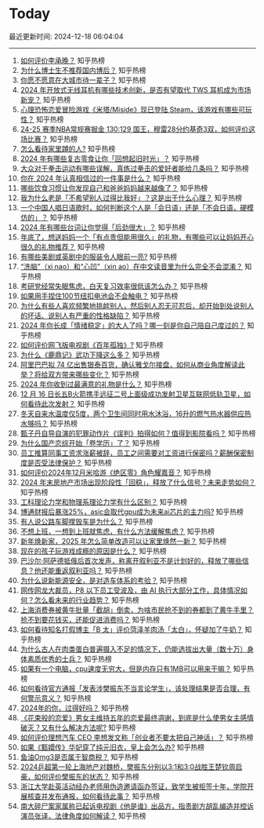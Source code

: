 # Today

最近更新时间: 2024-12-18 06:04:04

--- 
1. [如何评价李承晚？](https://www.zhihu.com/question/23459376) 知乎热榜
2. [为什么博士生不推荐国内博后？](https://www.zhihu.com/question/614369707) 知乎热榜
3. [你愿不愿意在大城市待一辈子？](https://www.zhihu.com/question/6912642063) 知乎热榜
4. [2024 年开放式无线耳机有哪些技术创新，是否有望取代 TWS 耳机成为市场新宠？](https://www.zhihu.com/question/6485245615) 知乎热榜
5. [心理恐怖恋爱冒险游戏《米塔/Miside》现已登陆 Steam，该游戏有哪些可玩性？](https://www.zhihu.com/question/6594666746) 知乎热榜
6. [24-25 赛季NBA常规赛掘金 130:129 国王，穆雷28分约基奇3双，如何评价这场比赛？](https://www.zhihu.com/question/7080720761) 知乎热榜
7. [怎么看待家里蹲的人?](https://www.zhihu.com/question/334416985) 知乎热榜
8. [2024 年有哪些复古零食让你「回想起旧时光」？](https://www.zhihu.com/question/6753738887) 知乎热榜
9. [大众对于拳击运动有哪些误解，真练过拳击的爱好者能给几条吗？](https://www.zhihu.com/question/637782245) 知乎热榜
10. [你在 2024 年认真相信过的一件事是什么？](https://www.zhihu.com/question/6476163929) 知乎热榜
11. [哪些饮食习惯让你发现自己和爸爸妈妈越来越像了？](https://www.zhihu.com/question/6753787745) 知乎热榜
12. [我为什么老是「不希望别人过得比我好」？这是出于什么心理？](https://www.zhihu.com/question/6517554898) 知乎热榜
13. [一个中国人唱日语歌时，如何判断这个人是「会日语」还是「不会日语，硬模仿的」？](https://www.zhihu.com/question/5947300475) 知乎热榜
14. [2024 年有哪些台词让你觉得「后劲很大」？](https://www.zhihu.com/question/5975648396) 知乎热榜
15. [年底了，想送妈妈一个「有点贵但能用很久」的礼物，有哪些可以让妈妈开心很久的礼物推荐？](https://www.zhihu.com/question/6024887568) 知乎热榜
16. [有哪些美剧或英剧中的服装令人眼前一亮?](https://www.zhihu.com/question/35299798) 知乎热榜
17. [“洗脑”（xi nao）和“心凹”（xin ao）在中文读音里为什么完全不会混淆？](https://www.zhihu.com/question/7019101470) 知乎热榜
18. [考研党经常失眠焦虑，白天复习效率很低该怎么办？](https://www.zhihu.com/question/5294438701) 知乎热榜
19. [如果用手捏住100节纽扣电池会不会触电？](https://www.zhihu.com/question/3793937677) 知乎热榜
20. [为什么有些人喜欢频繁地挑衅别人，然后别人忍无可忍后，却开始到处说别人的坏话、说别人有严重的性格缺陷？](https://www.zhihu.com/question/362335477) 知乎热榜
21. [2024 年你长成「情绪稳定」的大人了吗？哪一刻是你自己陪自己度过的？](https://www.zhihu.com/question/6638888300) 知乎热榜
22. [如何评价网飞版电视剧《百年孤独》?](https://www.zhihu.com/question/6588992430) 知乎热榜
23. [为什么《鹿鼎记》武功下降这么多？](https://www.zhihu.com/question/654393585) 知乎热榜
24. [阿里巴巴拟 74 亿出售银泰百货，确认雅戈尔接盘，如何从商业角度解读此举？将给双方带来哪些变化？](https://www.zhihu.com/question/7079376204) 知乎热榜
25. [2024 年你收到过最满意的礼物是什么？](https://www.zhihu.com/question/6025021277) 知乎热榜
26. [12 月 16 日长五B火箭携手远征二号上面级成功发射卫星互联网低轨卫星，如何看待此次发射？](https://www.zhihu.com/question/7029728032) 知乎热榜
27. [冬天自来水温度仅5度，两个卫生间同时用水沐浴，16升的燃气热水器供应热水够吗？](https://www.zhihu.com/question/5069572886) 知乎热榜
28. [甄子丹自导自演的犯罪动作片《误判》拍得如何？值得到影院看吗？](https://www.zhihu.com/question/6946543985) 知乎热榜
29. [为什么国产恋综开始「卷学历」了？](https://www.zhihu.com/question/6396261179) 知乎热榜
30. [员工推算同事工资求涨薪被辞，员工之间需要对工资进行保密吗？薪酬保密制度是否受法律保护？](https://www.zhihu.com/question/6636926197) 知乎热榜
31. [如何评价2024年12月米哈游《绝区零》角色耀嘉音？](https://www.zhihu.com/question/6915584304) 知乎热榜
32. [2024 年末房地产市场出现阶段性「回稳」，释放了什么信号？未来走势如何？](https://www.zhihu.com/question/6752027120) 知乎热榜
33. [工科理论力学和物理系理论力学有什么区别？](https://www.zhihu.com/question/6028448050) 知乎热榜
34. [博通财报后暴涨25%，asic会取代gpu成为未来ai芯片的主力吗?](https://www.zhihu.com/question/6870622128) 知乎热榜
35. [有人说公路车脚撑毁车是为什么？](https://www.zhihu.com/question/662508938) 知乎热榜
36. [不想上班，一想到上班就焦虑，有什么方法缓解焦虑？](https://www.zhihu.com/question/6985137718) 知乎热榜
37. [新年焕新家，2025 年怎么简单改造可以让家里焕然一新？](https://www.zhihu.com/question/6109325342) 知乎热榜
38. [现在的孩子玩游戏成瘾的原因是什么？](https://www.zhihu.com/question/5757484539) 知乎热榜
39. [巴沙尔·阿萨德抵俄后首次发声，称离开叙利亚不是计划好的，释放了哪些信息？他还能重返叙利亚吗？](https://www.zhihu.com/question/7032492998) 知乎热榜
40. [为什么说新能源安全，是对造车体系的考验？](https://www.zhihu.com/question/6987147413) 知乎热榜
41. [网传网龙大裁员，P8 以下员工受波及，由 AI 执行大部分工作，具体情况如何？怎么看未来的行业趋势？](https://www.zhihu.com/question/6760195126) 知乎热榜
42. [上海消费券被黄牛批量「截胡」倒卖，为啥市民抢不到的券都到了黄牛手里？抢不到要花钱买，还能促进消费吗？](https://www.zhihu.com/question/6580046866) 知乎热榜
43. [如何看待知名打假博主「B 太」评价菏泽羊肉汤「太白」，怀疑加了牛奶？](https://www.zhihu.com/question/6988103556) 知乎热榜
44. [为什么古人在肉类蛋白普遍摄入不足的情况下，仍能选拔出大量（数十万）身体素质优秀的士兵？](https://www.zhihu.com/question/25014020) 知乎热榜
45. [如果有一个电脑，cpu速度无穷大，但是内存只有1MB可以用来干嘛？](https://www.zhihu.com/question/2220975892) 知乎热榜
46. [如何看待官方通报「发表涉樊振东不当言论学生」，该处理结果是否合理，有何警示意义？](https://www.zhihu.com/question/7096166209) 知乎热榜
47. [2024年的你，过得好吗？](https://www.zhihu.com/question/2323333840) 知乎热榜
48. [《花束般的恋爱》男女主维持五年的恋爱最终凋谢，到底是什么使男女主感情破灭？又有什么解决方法呢?](https://www.zhihu.com/question/531730403) 知乎热榜
49. [如何评价理想汽车 CEO 李想发文称「创业者不要太把自己神话」？](https://www.zhihu.com/question/7021710933) 知乎热榜
50. [如果《甄嬛传》华妃穿了纯元旧衣，皇上会怎么办?](https://www.zhihu.com/question/651450814) 知乎热榜
51. [鱼油Omg3是否属于智商税？](https://www.zhihu.com/question/444993414) 知乎热榜
52. [2024乒超第一轮上海地产对魏桥，樊振东分别以3:1和3:0战胜王楚钦周启豪，如何评价樊振东的状态？](https://www.zhihu.com/question/7034640246) 知乎热榜
53. [浙江大学赴英活动经办老师用伪造邀请函办签证，致学生被拒签十年，学院开展核查并发布通报，如何看待此事？](https://www.zhihu.com/question/7028745953) 知乎热榜
54. [南大碎尸案家属称已起诉电视剧《他是谁》出品方，指责剧方胡乱编造并控诉演员张译，法律角度如何解读？](https://www.zhihu.com/question/7100936339) 知乎热榜
